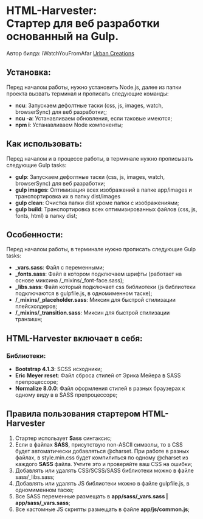 <h1><strong>HTML-Harvester:</strong> <br>Стартер для веб разработки основанный на Gulp.</h1>
<p>Автор билда: iWatchYouFromAfar <a href="https://urbancreations.ru/" target="_blank">Urban Creations</a><br/>


<h2>Установка:</h2>
<p>Перед началом работы, нужно установить Node.js, далее из папки проекта вызвать терминал и прописать следующие команды:</p>
<ul>
	<li><strong>ncu</strong>: Запускаем дефолтные таски (css, js, images, watch, browserSync) для веб разработки;;</li>
	<li><strong>ncu -a</strong>: Устанавливаем обновления, если таковые имеются;</li>
	<li><strong>npm i</strong>: Устанавливаем Node компоненты;</li>
</ul>

<h2>Как использовать:</h2>
<p>Перед началом и в процессе работы, в терминале нужно прописывать следующие Gulp tasks:</p>
<ul>
	<li><strong>gulp</strong>: Запускаем дефолтные таски (css, js, images, watch, browserSync) для веб разработки;</li>
	<li><strong>gulp images</strong>: Оптимизация всех изображений в папке app/images и транспортировка их в папку dist/images</li>
	<li><strong>gulp clean</strong>: Очистка папки dist кроме папки с изображениями;</li>
  <li><strong>gulp build</strong>: Транспортировка всех оптимизированных файлов (css, js, fonts, html) в папку dist;</li>
</ul>

<h2>Особенности:</h2>
<p>Перед началом работы, в терминале нужно прописать следующие Gulp tasks:</p>
<ul>
	<li><strong>_vars.sass</strong>: Файл с переменными;</li>
	<li><strong>_fonts.sass</strong>: Файл в котором подключаем шрифты (работает на основе миксина /_mixins/_font-face.sass);</li>
	<li><strong>_libs.sass</strong>: Файл который подключает css библиотеки (js библиотеки подключаются в gulpfile.js, в одномименном таске);</li>
	<li><strong>/_mixins/_placeholder.sass</strong>: Миксин для быстрой стилизации плейсхолдеров;</li>
  <li><strong>/_mixins/_transition.sass</strong>: Миксин для быстрой стилизации транзишн;</li>
</ul>

<h2>HTML-Harvester включает в себя:</h2>
<h3>Библиотеки:</h3>
<ul>
	<li><strong>Bootstrap 4.1.3</strong>: SCSS исходники;</li>
	<li><strong>Eric Meyer reset</strong>: Файл сброса стилей от Эрика Мейера в SASS препроцессоре;</li>
	<li><strong>Normalize 8.0.0</strong>: Файл оформления стилей в разных браузерах к одному виду в в SASS препроцессоре;</li>
</ul>

<h2>Правила пользования стартером HTML-Harvester</h2>
<ol>
	<li>Стартер использует <strong>Sass</strong> синтаксис;</li>
	<li>Если в файлах <strong>SASS</strong>, присутствую non-ASCII символы, то в CSS будет автоматически добавляться @charset. При работе в разных файлах, в style.min.css будет компилиться по одному @charset из каждого <strong>SASS</strong> файла. Учтите это и проверяйте ваш CSS на ошибки;</li>
	<li>Добавлять или удалять CSS/SCSS/SASS библиотеки можно в файле sass/_libs.sass;</li>
	<li>Добавлять или удалять JS библиотеки можно в файле gulpfile.js, в одномименном таске;</li>
	<li>Все SASS переменные размещать в <strong>app/sass/_vars.sass | app/sass/_vars.sass</strong>;</li>
	<li>Все кастомные JS скрипты размещать в файле <strong>app/js/common.js</strong>;</li>
</ol>
